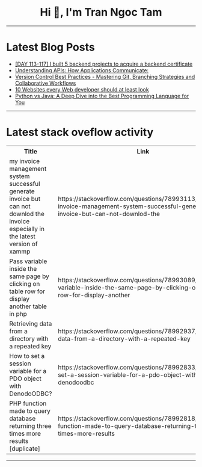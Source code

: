 <h1 align="center">Hi 👋, I'm Tran Ngoc Tam</h1>

---

# Latest Blog Posts 
<!-- BLOG-POST-LIST:START -->
- [[DAY 113-117] I built 5 backend projects to acquire a backend certificate](https://dev.to/thomascansino/day-113-117-i-built-5-backend-projects-to-acquire-a-backend-certificate-5boj)
- [Understanding APIs: How Applications Communicate:](https://dev.to/kamlesh_gupta_539c974fb0d/understanding-apis-how-applications-communicate-30f9)
- [Version Control Best Practices - Mastering Git, Branching Strategies and Collaborative Workflows](https://dev.to/pellenilsen/version-control-best-practices-mastering-git-branching-strategies-and-collaborative-workflows-5gal)
- [10 Websites every Web developer should at least look](https://dev.to/adarshgupta101/10-websites-every-web-developer-should-at-least-look-5fi2)
- [Python vs Java: A Deep Dive into the Best Programming Language for You](https://dev.to/respect17/python-vs-java-a-deep-dive-into-the-best-programming-language-for-you-3k6o)
<!-- BLOG-POST-LIST:END -->

---

# Latest stack oveflow activity
<table>
  <tr><th>Title</th><th>Link</th></tr>
  <!-- STACKOVERFLOW:START --><tr><td>my invoice management system successful generate invoice but can not downlod the invoice especially in the latest version of xammp</td><td>https://stackoverflow.com/questions/78993113/my-invoice-management-system-successful-generate-invoice-but-can-not-downlod-the</td></tr><tr><td>Pass variable inside the same page by clicking on table row for display another table in php</td><td>https://stackoverflow.com/questions/78993089/pass-variable-inside-the-same-page-by-clicking-on-table-row-for-display-another</td></tr><tr><td>Retrieving data from a directory with a repeated key</td><td>https://stackoverflow.com/questions/78992937/retrieving-data-from-a-directory-with-a-repeated-key</td></tr><tr><td>How to set a session variable for a PDO object with DenodoODBC?</td><td>https://stackoverflow.com/questions/78992833/how-to-set-a-session-variable-for-a-pdo-object-with-denodoodbc</td></tr><tr><td>PHP function made to query database returning three times more results [duplicate]</td><td>https://stackoverflow.com/questions/78992818/php-function-made-to-query-database-returning-three-times-more-results</td></tr><!-- STACKOVERFLOW:END -->
</table>

---



